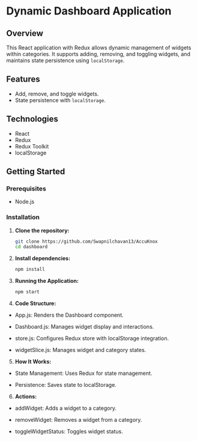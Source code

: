 # Dynamic Dashboard Application

## Overview

This React application with Redux allows dynamic management of widgets within categories. It supports adding, removing, and toggling widgets, and maintains state persistence using `localStorage`.

## Features

- Add, remove, and toggle widgets.
- State persistence with `localStorage`.

## Technologies

- React
- Redux
- Redux Toolkit
- localStorage
 
## Getting Started

### Prerequisites

- Node.js

### Installation

1. **Clone the repository:**
   ```bash
   git clone https://github.com/Swapnilchavan13/AccuKnox
   cd dashboard

2. **Install dependencies:**
   ```bash
   npm install

3. **Running the Application:**
   ```bash
   npm start

4. **Code Structure:**

- App.js: Renders the Dashboard component.

- Dashboard.js: Manages widget display and interactions.

- store.js: Configures Redux store with localStorage integration.

- widgetSlice.js: Manages widget and category states.


5. **How It Works:**

- State Management: Uses Redux for state management.

- Persistence: Saves state to localStorage.

6. **Actions:**

- addWidget: Adds a widget to a category.

- removeWidget: Removes a widget from a category.

- toggleWidgetStatus: Toggles widget status.